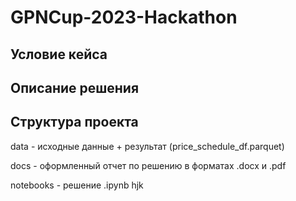 # GPNCup-2023-Hackathon

## Условие кейса

## Описание решения

## Структура проекта
data - исходные данные + результат (price_schedule_df.parquet)

docs - оформленный отчет по решению в форматах .docx и .pdf

notebooks - решение .ipynb
hjk
